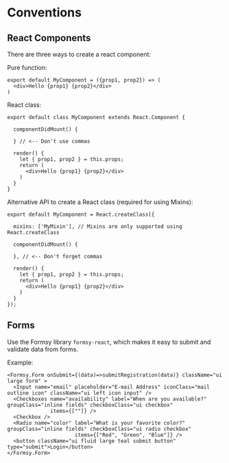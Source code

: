 
# Conventions

## React Components

There are three ways to create a react component:

Pure function:
```
export default MyComponent = ({prop1, prop2}) => (
  <div>Hello {prop1} {prop2}</div>
)
```

React class:
```
export default class MyComponent extends React.Component {

  componentDidMount() {

  } // <-- Don't use commas

  render() {
    let { prop1, prop2 } = this.props;
    return (
      <div>Hello {prop1} {prop2}</div>
    )
  }
}
```

Alternative API to create a React class (required for using Mixins):
```
export default MyComponent = React.createClass({

  mixins: ['MyMixin'], // Mixins are only supported using React.createClass

  componentDidMount() {

  }, // <-- Don't forget commas

  render() {
    let { prop1, prop2 } = this.props;
    return (
      <div>Hello {prop1} {prop2}</div>
    )
  }
});
```

## Forms

Use the Formsy library `formsy-react`, which makes it easy to submit and validate data from forms.

Example:

```
<Formsy.Form onSubmit={(data)=>submitRegistration(data)} className="ui large form" >
  <Input name="email" placeholder="E-mail Address" iconClass="mail outline icon" className="ui left icon input" />
  <Checkboxes name="availability" label="When are you available?" groupClass="inline fields" checkboxClass="ui checkbox"
              items={[""]} />
  <Checkbox />
  <Radio name="color" label="What is your favorite color?" groupClass="inline fields" checkboxClass="ui radio checkbox"
                      items={["Red", "Green", "Blue"]} />
  <button className="ui fluid large teal submit button" type="submit">Login</button>
</Formsy.Form>
```

